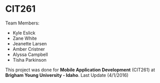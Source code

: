 <h1>CIT261</h1>

Team Members:
<ul>
<li>Kyle Eslick</li>

<li>Zane White</li>

<li>Jeanette Larsen</li>

<li>Amber Cristner</li>

<li>Alyssa Campbell</li>

<li>Tisha Parkinson</li>
</ul>

This project was done for <b>Mobile Application Development</b> (CIT261) at <b>Brigham Young University - Idaho</b>. 
Last Update (4/1/2016) 
